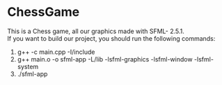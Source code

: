 # ChessGame
This is a Chess game, all our graphics made with SFML- 2.5.1.  
If you want to build our project, you should run the following commands:
1) g++ -c main.cpp -I<sfml-install-path>/include
2) g++ main.o -o sfml-app -L<sfml-install-path>/lib -lsfml-graphics -lsfml-window -lsfml-system
3) ./sfml-app
